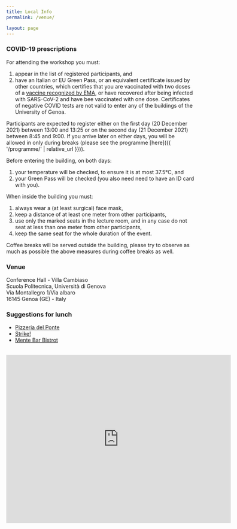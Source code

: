 ```yaml
---
title: Local Info
permalink: /venue/ 

layout: page
---
```


### COVID-19 prescriptions

For attending the workshop you must:

1. appear in the list of registered participants, and
2. have an Italian or EU Green Pass, or an equivalent certificate issued by other countries, which certifies that you are vaccinated with two doses of a [vaccine recognized by EMA](https://ec.europa.eu/info/live-work-travel-eu/coronavirus-response/safe-covid-19-vaccines-europeans/questions-and-answers-covid-19-vaccination-eu_en), or have recovered after being infected with SARS-CoV-2 and have bee vaccinated with one dose. Certificates of negative COVID tests are not valid to enter any of the buildings of the University of Genoa.

Participants are expected to register either on the first day (20 December 2021) between 13:00 and 13:25 or on the second day (21 December 2021) between 8:45 and 9:00. If you arrive later on either days, you will be allowed in only during breaks (please see the programme [here]({{ '/programme/' | relative_url }})).

Before entering the building, on both days:

1. your temperature will be checked, to ensure it is at most 37.5°C, and
2. your Green Pass will be checked (you also need need to have an ID card with you).

When inside the building you must:

1. always wear a (at least surgical) face mask,
2. keep a distance of at least one meter from other participants,
3. use only the marked seats in the lecture room, and in any case do not seat at less than one meter from other participants,
4. keep the same seat for the whole duration of the event.

Coffee breaks will be served outside the building, please try to observe as much as possible the above measures during coffee breaks as well.


### Venue 

Conference Hall - Villa Cambiaso  
Scuola Politecnica, Università di Genova  
Via Montallegro 1/Via albaro  
16145 Genoa (GE) - Italy  

### Suggestions for lunch 

* [Pizzeria del Ponte](https://www.tripadvisor.it/Restaurant_Review-g187823-d1099757-Reviews-Pizzeria_Ristorante_Del_Ponte-Genoa_Italian_Riviera_Liguria.html) 
* [Strike!](https://www.tripadvisor.it/Restaurant_Review-g187823-d12951989-Reviews-Strike_Albaro-Genoa_Italian_Riviera_Liguria.html) 
* [Mente Bar Bistrot](https://www.tripadvisor.it/Restaurant_Review-g187823-d12940609-Reviews-Mentelocale_Bar_Bistrot-Genoa_Italian_Riviera_Liguria.html) 

<br> 

<iframe src="https://www.google.com/maps/embed?pb=!1m18!1m12!1m3!1d2850.6346951964674!2d8.959207415771488!3d44.39962011186072!2m3!1f0!2f0!3f0!3m2!1i1024!2i768!4f13.1!3m3!1m2!1s0x12d3437a8d734dff%3A0x543be3529fe7de9e!2sVilla%20Cambiaso!5e0!3m2!1sit!2sit!4v1639221663467!5m2!1sit!2sit" width="600" height="450" style="border:0;" allowfullscreen="" loading="lazy"></iframe> 

